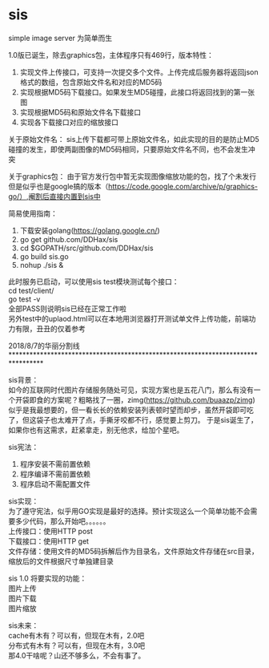 # sis
simple image server 为简单而生

1.0版已诞生，除去graphics包，主体程序只有469行，版本特性：        
1. 实现文件上传接口，可支持一次提交多个文件。上传完成后服务器将返回json格式的数组，包含原始文件名和对应的MD5码   
2. 实现根据MD5码下载接口。如果发生MD5碰撞，此接口将返回找到的第一张图          
3. 实现根据MD5码和原始文件名下载接口    
4. 实现各下载接口对应的缩放接口           

关于原始文件名：
sis上传下载都可带上原始文件名，如此实现的目的是防止MD5碰撞的发生，即使两副图像的MD5码相同，只要原始文件名不同，也不会发生冲突   

关于graphics包：
由于官方发行包中暂无实现图像缩放功能的包，找了个未发行但是似乎也是google搞的版本（https://code.google.com/archive/p/graphics-go/）,阉割后直接内置到sis中


简易使用指南：    
1. 下载安装golang(https://golang.google.cn/)    
2. go get github.com/DDHax/sis    
3. cd $GOPATH/src/github.com/DDHax/sis    
4. go build sis.go   
5. nohup ./sis &

此时服务已启动，可以使用sis test模块测试每个接口：   
cd test/client/  
go test -v   
全部PASS则说明sis已经在正常工作啦  
另外test中的uplaod.html可以在本地用浏览器打开测试单文件上传功能，前端功力有限，丑丑的仅着参考 


2018/8/7的华丽分割线*********************************************************************************           

sis背景：         
如今的互联网时代图片存储服务随处可见，实现方案也是五花八门，那么有没有一个开袋即食的方案呢？粗略找了一圈，zimg(https://github.com/buaazp/zimg) 似乎是我最想要的，但一看长长的依赖安装列表顿时望而却步，虽然开袋即可吃了，但这袋子也太难开了点，手撕牙咬都不行，感觉要上剪刀。
于是sis诞生了，如果你也有这需求，赶紧拿走，别无他求，给加个星吧。

sis宪法：           
1. 程序安装不需前置依赖     
2. 程序编译不需前置依赖        
3. 程序启动不需配置文件          

sis实现：      
为了遵守宪法，似乎用GO实现是最好的选择。预计实现这么一个简单功能不会需要多少代码，那么开始吧。。。。。。      
上传接口：使用HTTP post       
下载接口：使用HTTP get       
文件存储：使用文件的MD5码拆解后作为目录名，文件原始文件存储在src目录，缩放后的文件根据尺寸单独建目录         

sis 1.0 将要实现的功能：       
图片上传     
图片下载     
图片缩放        

sis未来：     
cache有木有？可以有，但现在木有，2.0吧      
分布式有木有？可以有，但现在木有，3.0吧            
那4.0干啥呢？山还不够多么，不会有事了。       
